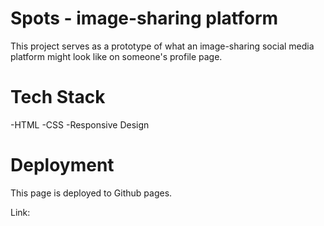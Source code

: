 # Spots - image-sharing platform

This project serves as a prototype of what an image-sharing social media platform might look like on someone's profile page.

# Tech Stack

-HTML
-CSS
-Responsive Design

# Deployment

This page is deployed to Github pages.

Link:
